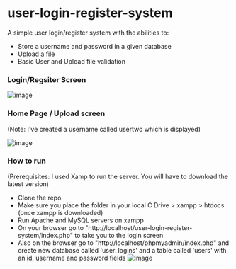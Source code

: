 # user-login-register-system

A simple user login/register system with the abilities to:
- Store a username and password in a given database
- Upload a file
- Basic User and Upload file validation


### Login/Regsiter Screen

![image](https://github.com/SydneyJupiters/user-login-register-system/assets/77537725/d0b3d9f5-a80b-46e0-8782-56e809c6aec2)


### Home Page / Upload screen
(Note: I've created a username called usertwo which is displayed)

![image](https://github.com/SydneyJupiters/user-login-register-system/assets/77537725/a5cdcb18-2c87-4658-93b6-be2c0a52e93e)

### How to run
(Prerequisites: I used Xamp to run the server. You will have to download the latest version)
- Clone the repo
- Make sure you place the folder in your local C Drive > xampp > htdocs (once xampp is downloaded)
- Run Apache and MySQL servers on xampp
- On your browser go to "http://localhost/user-login-register-system/index.php" to take you to the login screen
- Also on the browser go to "http://localhost/phpmyadmin/index.php" and create new database called 'user_logins' and a table called 'users'
with an id, username and password fields
 ![image](https://github.com/SydneyJupiters/user-login-register-system/assets/77537725/739f89a9-f013-4cb1-a8f1-802c109320b3)


